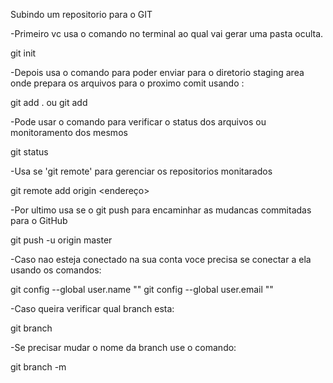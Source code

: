 Subindo um repositorio para o GIT

-Primeiro vc usa o comando no terminal ao qual vai gerar uma pasta oculta.
 
 git init


-Depois usa o comando para poder enviar para o diretorio staging area onde prepara os arquivos para o proximo comit usando :

git add . ou git add <nome do arquivo>


-Pode usar o comando para verificar o status dos arquivos ou monitoramento dos mesmos

git status


-Usa se 'git remote' para gerenciar os repositorios monitarados 

git remote add origin <endereço>


-Por ultimo usa se o git push para encaminhar as mudancas commitadas para o GitHub

git push -u origin master


-Caso nao esteja conectado na sua conta voce precisa se conectar a ela usando os comandos:


git config --global user.name "<nome>"
git config --global user.email "<email>"


-Caso queira verificar qual branch esta:

git branch


-Se precisar mudar o nome da branch use o comando:

git branch -m <nome da branch que vc quer >